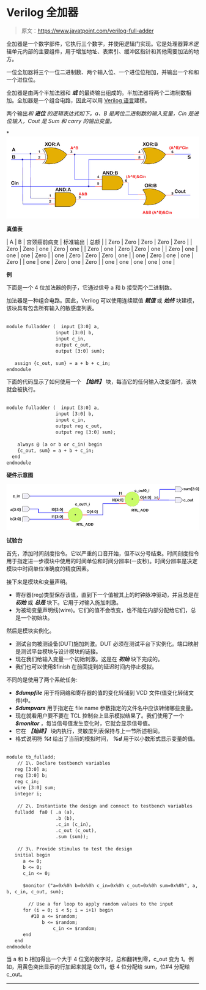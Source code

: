 # Verilog 全加器

> 原文：<https://www.javatpoint.com/verilog-full-adder>

全加器是一个数字部件，它执行三个数字，并使用逻辑门实现。它是处理器算术逻辑单元内部的主要组件，用于增加地址、表索引、缓冲区指针和其他需要加法的地方。

一位全加器将三个一位二进制数、两个输入位、一个进位位相加，并输出一个和和一个进位位。

全加器是由两个半加法器和 ***或*** 的最终输出组成的。半加法器将两个二进制数相加。全加器是一个组合电路，因此可以用 [Verilog 语言](https://www.javatpoint.com/verilog)建模。

两个输出*和 ***进位*** 的逻辑表达式如下。a、B 是两位二进制数的输入变量，Cin 是进位输入，Cout 是 Sum 和 carry 的输出变量。*

*![Verilog Full Adder](img/5d0e31451f8b511fe7832605613b6128.png)

**真值表**

| A | B | 宫颈癌前病变 | 标准输出 | 总额 |
| Zero | Zero | Zero | Zero | Zero |
| Zero | Zero | one | Zero | one |
| Zero | one | Zero | Zero | one |
| Zero | one | one | one | Zero |
| one | Zero | Zero | Zero | one |
| one | Zero | one | one | Zero |
| one | one | Zero | one | Zero |
| one | one | one | one | one |

**例**

下面是一个 4 位加法器的例子，它通过信号 a 和 b 接受两个二进制数。

加法器是一种组合电路。因此，Verilog 可以使用连续赋值 ***赋值*** 或 ***始终*** 块建模，该块具有包含所有输入的敏感度列表。

```

module fulladder (  input [3:0] a,
                  input [3:0] b,
                  input c_in,
                  output c_out,
                  output [3:0] sum);

   assign {c_out, sum} = a + b + c_in;
endmodule

```

下面的代码显示了如何使用一个 ***【始终】*** 块，每当它的任何输入改变值时，该块就会被执行。

```

module fulladder (  input [3:0] a,
                  input [3:0] b,
                  input c_in,
                  output reg c_out,
                  output reg [3:0] sum);

	always @ (a or b or c_in) begin
  	{c_out, sum} = a + b + c_in;
  end
endmodule

```

**硬件示意图**

![Verilog Full Adder](img/27e4f77acc10b0aa0e91500ea92f27fa.png)

**试验台**

首先，添加时间刻度指令。它以严重的口音开始，但不以分号结束。时间刻度指令用于指定进一步模块中使用的时间单位和时间分辨率(一皮秒)。时间分辨率是决定模块中时间单位准确度的精度因素。

接下来是模块和变量声明。

*   寄存器(reg)类型保存该值，直到下一个值被其上的时钟脉冲驱动，并且总是在 ***初始*** 或 ***总是*** 块下。它用于对输入施加刺激。
*   为被动变量声明线(wire)。它们的值不会改变，也不能在内部分配给它们，总是一个初始块。

然后是模块实例化。

*   测试台向被测设备(DUT)施加刺激。DUT 必须在测试平台下实例化。端口映射是测试平台模块与设计模块的链接。
*   现在我们给输入变量一个初始刺激。这是在 ***初始*** 块下完成的。
*   我们也可以使用$finish 在前面提到的延迟时间内停止模拟。

不同的是使用了两个系统任务:

*   ***$dumpfile*** 用于将网络和寄存器的值的变化转储到 VCD 文件(值变化转储文件)中。
*   ***$dumpvars*** 用于指定在 file name 参数指定的文件名中应该转储哪些变量。
*   现在就看用户要不要在 TCL 控制台上显示模拟结果了。我们使用了一个 ***$monitor*** ，每当信号值发生变化时，它就会显示信号值。
*   它在 ***【始终】*** 块内执行，灵敏度列表保持与上一节所述相同。
*   格式说明符 ***%t*** 给出了当前的模拟时间， ***%d*** 用于以小数形式显示变量的值。

```

module tb_fulladd;
	// 1\. Declare testbench variables
   reg [3:0] a;
   reg [3:0] b;
   reg c_in;
   wire [3:0] sum;
   integer i;

	// 2\. Instantiate the design and connect to testbench variables
   fulladd  fa0 ( .a (a),
                  .b (b),
                  .c_in (c_in),
                  .c_out (c_out),
                  .sum (sum));

	// 3\. Provide stimulus to test the design
   initial begin
      a <= 0;
      b <= 0;
      c_in <= 0;

      $monitor ("a=0x%0h b=0x%0h c_in=0x%0h c_out=0x%0h sum=0x%0h", a, b, c_in, c_out, sum);

		// Use a for loop to apply random values to the input
      for (i = 0; i < 5; i = i+1) begin
         #10 a <= $random;
             b <= $random;
         		 c_in <= $random;
      end
   end
endmodule

```

当 a 和 b 相加得出一个大于 4 位宽的数字时，总和翻转到零，c_out 变为 1。例如，用黄色突出显示的行加起来就是 0x11，低 4 位分配给 sum，位#4 分配给 c_out。

* * **